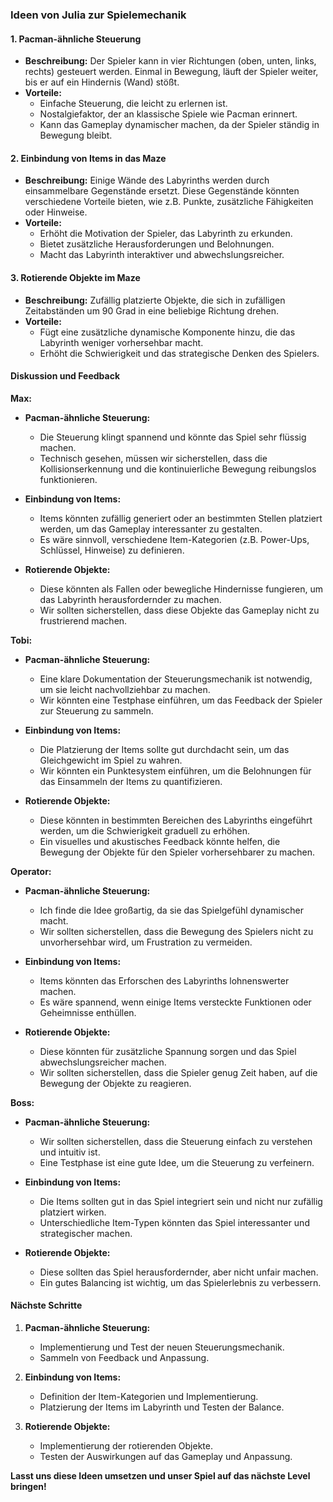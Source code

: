 ### Ideen von Julia zur Spielemechanik

#### 1. Pacman-ähnliche Steuerung
- **Beschreibung:** Der Spieler kann in vier Richtungen (oben, unten, links, rechts) gesteuert werden. Einmal in Bewegung, läuft der Spieler weiter, bis er auf ein Hindernis (Wand) stößt.
- **Vorteile:**
  - Einfache Steuerung, die leicht zu erlernen ist.
  - Nostalgiefaktor, der an klassische Spiele wie Pacman erinnert.
  - Kann das Gameplay dynamischer machen, da der Spieler ständig in Bewegung bleibt.

#### 2. Einbindung von Items in das Maze
- **Beschreibung:** Einige Wände des Labyrinths werden durch einsammelbare Gegenstände ersetzt. Diese Gegenstände könnten verschiedene Vorteile bieten, wie z.B. Punkte, zusätzliche Fähigkeiten oder Hinweise.
- **Vorteile:**
  - Erhöht die Motivation der Spieler, das Labyrinth zu erkunden.
  - Bietet zusätzliche Herausforderungen und Belohnungen.
  - Macht das Labyrinth interaktiver und abwechslungsreicher.

#### 3. Rotierende Objekte im Maze
- **Beschreibung:** Zufällig platzierte Objekte, die sich in zufälligen Zeitabständen um 90 Grad in eine beliebige Richtung drehen.
- **Vorteile:**
  - Fügt eine zusätzliche dynamische Komponente hinzu, die das Labyrinth weniger vorhersehbar macht.
  - Erhöht die Schwierigkeit und das strategische Denken des Spielers.

#### Diskussion und Feedback

**Max:**
- **Pacman-ähnliche Steuerung:**
  - Die Steuerung klingt spannend und könnte das Spiel sehr flüssig machen.
  - Technisch gesehen, müssen wir sicherstellen, dass die Kollisionserkennung und die kontinuierliche Bewegung reibungslos funktionieren.
  
- **Einbindung von Items:**
  - Items könnten zufällig generiert oder an bestimmten Stellen platziert werden, um das Gameplay interessanter zu gestalten.
  - Es wäre sinnvoll, verschiedene Item-Kategorien (z.B. Power-Ups, Schlüssel, Hinweise) zu definieren.

- **Rotierende Objekte:**
  - Diese könnten als Fallen oder bewegliche Hindernisse fungieren, um das Labyrinth herausfordernder zu machen.
  - Wir sollten sicherstellen, dass diese Objekte das Gameplay nicht zu frustrierend machen.

**Tobi:**
- **Pacman-ähnliche Steuerung:**
  - Eine klare Dokumentation der Steuerungsmechanik ist notwendig, um sie leicht nachvollziehbar zu machen.
  - Wir könnten eine Testphase einführen, um das Feedback der Spieler zur Steuerung zu sammeln.

- **Einbindung von Items:**
  - Die Platzierung der Items sollte gut durchdacht sein, um das Gleichgewicht im Spiel zu wahren.
  - Wir könnten ein Punktesystem einführen, um die Belohnungen für das Einsammeln der Items zu quantifizieren.

- **Rotierende Objekte:**
  - Diese könnten in bestimmten Bereichen des Labyrinths eingeführt werden, um die Schwierigkeit graduell zu erhöhen.
  - Ein visuelles und akustisches Feedback könnte helfen, die Bewegung der Objekte für den Spieler vorhersehbarer zu machen.

**Operator:**
- **Pacman-ähnliche Steuerung:**
  - Ich finde die Idee großartig, da sie das Spielgefühl dynamischer macht.
  - Wir sollten sicherstellen, dass die Bewegung des Spielers nicht zu unvorhersehbar wird, um Frustration zu vermeiden.

- **Einbindung von Items:**
  - Items könnten das Erforschen des Labyrinths lohnenswerter machen.
  - Es wäre spannend, wenn einige Items versteckte Funktionen oder Geheimnisse enthüllen.

- **Rotierende Objekte:**
  - Diese könnten für zusätzliche Spannung sorgen und das Spiel abwechslungsreicher machen.
  - Wir sollten sicherstellen, dass die Spieler genug Zeit haben, auf die Bewegung der Objekte zu reagieren.

**Boss:**
- **Pacman-ähnliche Steuerung:**
  - Wir sollten sicherstellen, dass die Steuerung einfach zu verstehen und intuitiv ist.
  - Eine Testphase ist eine gute Idee, um die Steuerung zu verfeinern.

- **Einbindung von Items:**
  - Die Items sollten gut in das Spiel integriert sein und nicht nur zufällig platziert wirken.
  - Unterschiedliche Item-Typen könnten das Spiel interessanter und strategischer machen.

- **Rotierende Objekte:**
  - Diese sollten das Spiel herausfordernder, aber nicht unfair machen.
  - Ein gutes Balancing ist wichtig, um das Spielerlebnis zu verbessern.

#### Nächste Schritte
1. **Pacman-ähnliche Steuerung:**
   - Implementierung und Test der neuen Steuerungsmechanik.
   - Sammeln von Feedback und Anpassung.

2. **Einbindung von Items:**
   - Definition der Item-Kategorien und Implementierung.
   - Platzierung der Items im Labyrinth und Testen der Balance.

3. **Rotierende Objekte:**
   - Implementierung der rotierenden Objekte.
   - Testen der Auswirkungen auf das Gameplay und Anpassung.

**Lasst uns diese Ideen umsetzen und unser Spiel auf das nächste Level bringen!**
